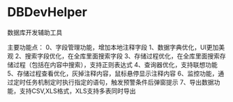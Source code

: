 # DBDevHelper
数据库开发辅助工具

主要功能点：
0、字段管理功能，增加本地注释字段
1、数据字典优化，UI更加美观
2、搜索字段优化，在全库里面搜索字段
3、存储过程优化，在全库里面搜索存储过程（包括在内容中搜索），支持正则表达式
4、查询器优化，支持联想功能
5、存储过程查看优化，灰掉注释内容，鼠标悬停显示注释内容
6、监控功能，通过定时任务机制定时执行指定的语句，触发预警条件后弹窗提示
7、导出数据功能，支持CSV,XLS格式，XLS支持多表同时导出
